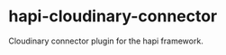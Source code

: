 hapi-cloudinary-connector
=========================

Cloudinary connector plugin for the hapi framework.
